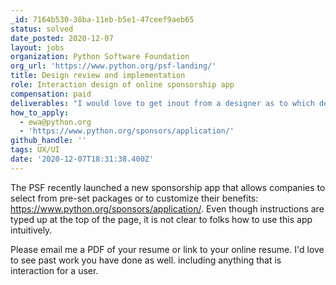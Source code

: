 ```yaml
---
_id: 7164b530-38ba-11eb-b5e1-47ceef9aeb65
status: solved
date_posted: 2020-12-07
layout: jobs
organization: Python Software Foundation
org_url: 'https://www.python.org/psf-landing/'
title: Design review and implementation
role: Interaction design of online sponsorship app
compensation: paid
deliverables: "I would love to get inout from a designer as to which deliverables are best, but here is some feedback we've received:\r\n* improved visibility for package listings\r\n* pricing needs to be visually distinct\r\n* buttons for different packages more obvious\r\n* better distinction between what benefits only come in a package and which ones are available for a la carte selection - people do not like the greyed out distinction that is currently there\r\n* one person even suggested removing the checkboxes, but adding a custom sponsorship selection that brings them back"
how_to_apply:
  - ewa@python.org
  - 'https://www.python.org/sponsors/application/'
github_handle: ''
tags: UX/UI
date: '2020-12-07T18:31:38.400Z'
---
```

The PSF recently launched a new sponsorship app that allows companies to select from pre-set packages or to customize their benefits: https://www.python.org/sponsors/application/. Even though instructions are typed up at the top of the page, it is not clear to folks how to use this app intuitively.

Please email me a PDF of your resume or link to your online resume. I'd love to see past work you have done as well. including anything that is interaction for a user.
